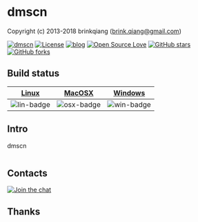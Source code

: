 # dmscn

Copyright (c) 2013-2018 brinkqiang (brink.qiang@gmail.com)

[![dmscn](https://img.shields.io/badge/brinkqiang-dmscn-blue.svg?style=flat-square)](https://github.com/brinkqiang/dmscn)
[![License](https://img.shields.io/badge/license-MIT-brightgreen.svg)](https://github.com/brinkqiang/dmscn/blob/master/LICENSE)
[![blog](https://img.shields.io/badge/Author-Blog-7AD6FD.svg)](https://brinkqiang.github.io/)
[![Open Source Love](https://badges.frapsoft.com/os/v3/open-source.png)](https://github.com/brinkqiang)
[![GitHub stars](https://img.shields.io/github/stars/brinkqiang/dmscn.svg?label=Stars)](https://github.com/brinkqiang/dmscn) 
[![GitHub forks](https://img.shields.io/github/forks/brinkqiang/dmscn.svg?label=Fork)](https://github.com/brinkqiang/dmscn)

## Build status
| [Linux][lin-link] | [MacOSX][osx-link] | [Windows][win-link] |
| :---------------: | :----------------: | :-----------------: |
| ![lin-badge]      | ![osx-badge]       | ![win-badge]        |

[lin-badge]: https://travis-ci.org/brinkqiang/dmscn.svg?branch=master "Travis build status"
[lin-link]:  https://travis-ci.org/brinkqiang/dmscn "Travis build status"
[osx-badge]: https://travis-ci.org/brinkqiang/dmscn.svg?branch=master "Travis build status"
[osx-link]:  https://travis-ci.org/brinkqiang/dmscn "Travis build status"
[win-badge]: https://ci.appveyor.com/api/projects/status/github/brinkqiang/dmscn?branch=master&svg=true "AppVeyor build status"
[win-link]:  https://ci.appveyor.com/project/brinkqiang/dmscn "AppVeyor build status"

## Intro
dmscn
```cpp
```
## Contacts
[![Join the chat](https://badges.gitter.im/brinkqiang/dmscn/Lobby.svg)](https://gitter.im/brinkqiang/dmscn)

## Thanks
